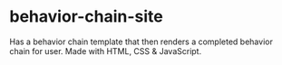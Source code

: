 # behavior-chain-site
Has a behavior chain template that then renders a completed behavior chain for user. Made with HTML, CSS &amp; JavaScript.
